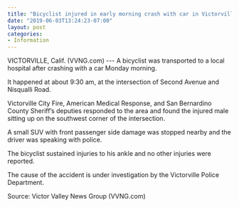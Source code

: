 ```yaml
---
title: "Bicyclist injured in early morning crash with car in Victorville"
date: "2019-06-03T13:24:23-07:00"
layout: post
categories:
- Information
---
```


VICTORVILLE, Calif. (VVNG.com) --- A bicyclist was transported to a local hospital after crashing with a car Monday morning.

It happened at about 9:30 am, at the intersection of Second Avenue and Nisqualli Road.

Victorville City Fire, American Medical Response, and San Bernardino County Sheriff’s deputies responded to the area and found the injured male sitting up on the southwest corner of the intersection.

A small SUV with front passenger side damage was stopped nearby and the driver was speaking with police.

The bicyclist sustained injuries to his ankle and no other injuries were reported.

The cause of the accident is under investigation by the Victorville Police Department.

Source: Victor Valley News Group (VVNG.com)